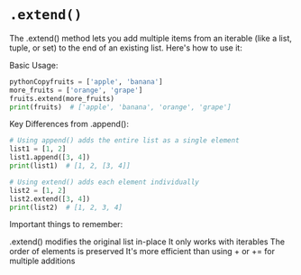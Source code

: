 # `.extend()`

The .extend() method lets you add multiple items from an iterable (like a list, tuple, or set) to the end of an existing list. Here's how to use it:

Basic Usage:

```python
pythonCopyfruits = ['apple', 'banana']
more_fruits = ['orange', 'grape']
fruits.extend(more_fruits)
print(fruits)  # ['apple', 'banana', 'orange', 'grape']
```

Key Differences from .append():

```python
# Using append() adds the entire list as a single element
list1 = [1, 2]
list1.append([3, 4])
print(list1)  # [1, 2, [3, 4]]

# Using extend() adds each element individually
list2 = [1, 2]
list2.extend([3, 4])
print(list2)  # [1, 2, 3, 4]
```
Important things to remember:

.extend() modifies the original list in-place
It only works with iterables
The order of elements is preserved
It's more efficient than using + or += for multiple additions
